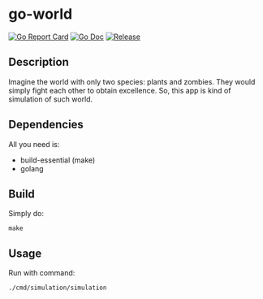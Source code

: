 # go-world
[![Go Report Card](https://goreportcard.com/badge/github.com/golang-standards/project-layout?style=flat-square)](https://goreportcard.com/report/github.com/lazyexpert/simulation)
[![Go Doc](https://img.shields.io/badge/godoc-reference-blue.svg?style=flat-square)](http://godoc.org/github.com/lazyexpert/simulation)
[![Release](https://img.shields.io/github/release/golang-standards/project-layout.svg?style=flat-square)](https://github.com/lazyexpert/simulation/releases/latest)

## Description
Imagine the world with only two species: plants and zombies. They would simply fight each other to obtain excellence. So, this app is kind of simulation of such world.

## Dependencies
All you need is:
- build-essential (make)
- golang

## Build
Simply do:
```
make
```

## Usage
Run with command:
```
./cmd/simulation/simulation
```
